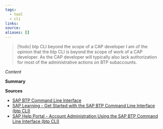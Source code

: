 ```yaml
---
tags:
  - tool
  - cli
links:
source:
aliases: []
---
```


> [!todo] btp CLI beyond the scope of a CAP developer
> I am of the opinion that the btp CLI is beyond the scope of work of a CAP developer. As the CAP developer will typically also lack authorization for most of the administrative actions on BTP subaccounts.


*Content*

**Summary**

**Sources**
- [SAP BTP Command Line Interface](https://cpcli.cf.eu10.hana.ondemand.com/)
- [SAP Learning - Get Started with the SAP BTP Command Line Interface (btp CLI)](https://developers.sap.com/tutorials/cp-sapcp-getstarted..html)
- [SAP Help Portal - Account Administration Using the SAP BTP Command Line Interface (btp CLI)](https://help.sap.com/docs/btp/sap-business-technology-platform/account-administration-using-sap-btp-command-line-interface-btp-cli?locale=en-US)